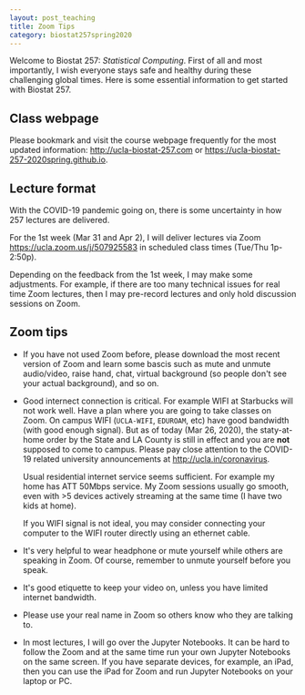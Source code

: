 ```yaml
---
layout: post_teaching
title: Zoom Tips
category: biostat257spring2020
---
```


Welcome to Biostat 257: *Statistical Computing*. First of all and most importantly, I wish everyone stays safe and healthy during these challenging global times. Here is some essential information to get started with Biostat 257.  

## Class webpage

Please bookmark and visit the course webpage frequently for the most updated information: 
<http://ucla-biostat-257.com> or <https://ucla-biostat-257-2020spring.github.io>.

## Lecture format

With the COVID-19 pandemic going on, there is some uncertainty in how 257 lectures are delivered. 

For the 1st week (Mar 31 and Apr 2), I will deliver lectures via Zoom <https://ucla.zoom.us/j/507925583> in scheduled class times (Tue/Thu 1p-2:50p).

Depending on the feedback from the 1st week, I may make some adjustments. For example, if there are too many technical issues for real time Zoom lectures, then I may pre-record lectures and only hold discussion sessions on Zoom. 

## Zoom tips

- If you have not used Zoom before, please download the most recent version of Zoom and learn some bascis such as mute and unmute audio/video, raise hand, chat, virtual background (so people don't see your actual background), and so on.

- Good internect connection is critical. For example WIFI at Starbucks will not work well. Have a plan where you are going to take classes on Zoom. On campus WIFI (`UCLA-WIFI`, `EDUROAM`, etc) have good bandwidth (with good enough signal). But as of today (Mar 26, 2020), the staty-at-home order by the State and LA County is still in effect and you are **not** supposed to come to campus. Please pay close attention to the COVID-19 related university announcements at <http://ucla.in/coronavirus>. 

  Usual residential internet service seems sufficient. For example my home has ATT 50Mbps service. My Zoom sessions usually go smooth, even with >5 devices actively streaming at the same time (I have two kids at home). 

  If you WIFI signal is not ideal, you may consider connecting your computer to the WIFI router directly using an ethernet cable.  

- It's very helpful to wear headphone or mute yourself while others are speaking in Zoom. Of course, remember to unmute yourself before you speak.

- It's good etiquette to keep your video on, unless you have limited internet bandwidth. 

- Please use your real name in Zoom so others know who they are talking to.

- In most lectures, I will go over the Jupyter Notebooks. It can be hard to follow the Zoom and at the same time run your own Jupyter Notebooks on the same screen. If you have separate devices, for example, an iPad, then you can use the iPad for Zoom and run Jupyter Notebooks on your laptop or PC. 
